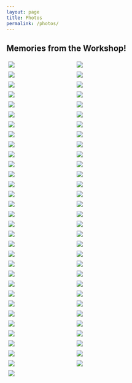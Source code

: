 ```yaml
---
layout: page
title: Photos
permalink: /photos/
---
```


## Memories from the Workshop!

<style>
    .grid-sizer,
    .grid-item {
        width: 33.333%;
    }
    .grid-item {
        float: left;
        padding: 5px;
    }
    .grid-item img {
        display: block;
        max-width: 100%;
    }
    .grid:after {
        content: '';
        display: block;
        clear: both;
    }
</style>
<div class="grid">
    <div class="grid-sizer"></div>
    <div class="grid-item">
        <a href="{{ "/assets/data/photos/01.webp" | relative_url }}" target="_blank">
            <img src="{{ "/assets/data/photos/01.webp" | relative_url }}" />
        </a>
    </div>
    <div class="grid-item">
        <a href="{{ "/assets/data/photos/02.webp" | relative_url }}" target="_blank">
            <img src="{{ "/assets/data/photos/02.webp" | relative_url }}" />
        </a>
    </div>
    <div class="grid-item">
        <a href="{{ "/assets/data/photos/03.webp" | relative_url }}" target="_blank">
            <img src="{{ "/assets/data/photos/03.webp" | relative_url }}" />
        </a>
    </div>
    <div class="grid-item">
        <a href="{{ "/assets/data/photos/04.webp" | relative_url }}" target="_blank">
            <img src="{{ "/assets/data/photos/04.webp" | relative_url }}" />
        </a>
    </div>
    <div class="grid-item">
        <a href="{{ "/assets/data/photos/05.webp" | relative_url }}" target="_blank">
            <img src="{{ "/assets/data/photos/05.webp" | relative_url }}" />
        </a>
    </div>
    <div class="grid-item">
        <a href="{{ "/assets/data/photos/06.webp" | relative_url }}" target="_blank">
            <img src="{{ "/assets/data/photos/06.webp" | relative_url }}" />
        </a>
    </div>
    <div class="grid-item">
        <a href="{{ "/assets/data/photos/07.webp" | relative_url }}" target="_blank">
            <img src="{{ "/assets/data/photos/07.webp" | relative_url }}" />
        </a>
    </div>
    <div class="grid-item">
        <a href="{{ "/assets/data/photos/08.webp" | relative_url }}" target="_blank">
            <img src="{{ "/assets/data/photos/08.webp" | relative_url }}" />
        </a>
    </div>
    <div class="grid-item">
        <a href="{{ "/assets/data/photos/09.webp" | relative_url }}" target="_blank">
            <img src="{{ "/assets/data/photos/09.webp" | relative_url }}" />
        </a>
    </div>
    <div class="grid-item">
        <a href="{{ "/assets/data/photos/10.webp" | relative_url }}" target="_blank">
            <img src="{{ "/assets/data/photos/10.webp" | relative_url }}" />
        </a>
    </div>
    <div class="grid-item">
        <a href="{{ "/assets/data/photos/11.webp" | relative_url }}" target="_blank">
            <img src="{{ "/assets/data/photos/11.webp" | relative_url }}" />
        </a>
    </div>
    <div class="grid-item">
        <a href="{{ "/assets/data/photos/12.webp" | relative_url }}" target="_blank">
            <img src="{{ "/assets/data/photos/12.webp" | relative_url }}" />
        </a>
    </div>
    <div class="grid-item">
        <a href="{{ "/assets/data/photos/13.webp" | relative_url }}" target="_blank">
            <img src="{{ "/assets/data/photos/13.webp" | relative_url }}" />
        </a>
    </div>
    <div class="grid-item">
        <a href="{{ "/assets/data/photos/14.webp" | relative_url }}" target="_blank">
            <img src="{{ "/assets/data/photos/14.webp" | relative_url }}" />
        </a>
    </div>
    <div class="grid-item">
        <a href="{{ "/assets/data/photos/15.webp" | relative_url }}" target="_blank">
            <img src="{{ "/assets/data/photos/15.webp" | relative_url }}" />
        </a>
    </div>
    <div class="grid-item">
        <a href="{{ "/assets/data/photos/16.webp" | relative_url }}" target="_blank">
            <img src="{{ "/assets/data/photos/16.webp" | relative_url }}" />
        </a>
    </div>
    <div class="grid-item">
        <a href="{{ "/assets/data/photos/17.webp" | relative_url }}" target="_blank">
            <img src="{{ "/assets/data/photos/17.webp" | relative_url }}" />
        </a>
    </div>
    <div class="grid-item">
        <a href="{{ "/assets/data/photos/18.webp" | relative_url }}" target="_blank">
            <img src="{{ "/assets/data/photos/18.webp" | relative_url }}" />
        </a>
    </div>
        <div class="grid-item">
        <a href="{{ "/assets/data/photos/19.webp" | relative_url }}" target="_blank">
            <img src="{{ "/assets/data/photos/19.webp" | relative_url }}" />
        </a>
    </div>
    <div class="grid-item">
        <a href="{{ "/assets/data/photos/20.webp" | relative_url }}" target="_blank">
            <img src="{{ "/assets/data/photos/20.webp" | relative_url }}" />
        </a>
    </div>
    <div class="grid-item">
        <a href="{{ "/assets/data/photos/21.webp" | relative_url }}" target="_blank">
            <img src="{{ "/assets/data/photos/21.webp" | relative_url }}" />
        </a>
    </div>
    <div class="grid-item">
        <a href="{{ "/assets/data/photos/22.webp" | relative_url }}" target="_blank">
            <img src="{{ "/assets/data/photos/22.webp" | relative_url }}" />
        </a>
    </div>
    <div class="grid-item">
        <a href="{{ "/assets/data/photos/23.webp" | relative_url }}" target="_blank">
            <img src="{{ "/assets/data/photos/23.webp" | relative_url }}" />
        </a>
    </div>
    <div class="grid-item">
        <a href="{{ "/assets/data/photos/24.webp" | relative_url }}" target="_blank">
            <img src="{{ "/assets/data/photos/24.webp" | relative_url }}" />
        </a>
    </div>
    <div class="grid-item">
        <a href="{{ "/assets/data/photos/25.webp" | relative_url }}" target="_blank">
            <img src="{{ "/assets/data/photos/25.webp" | relative_url }}" />
        </a>
    </div>
    <div class="grid-item">
        <a href="{{ "/assets/data/photos/26.webp" | relative_url }}" target="_blank">
            <img src="{{ "/assets/data/photos/26.webp" | relative_url }}" />
        </a>
    </div>
    <div class="grid-item">
        <a href="{{ "/assets/data/photos/27.webp" | relative_url }}" target="_blank">
            <img src="{{ "/assets/data/photos/27.webp" | relative_url }}" />
        </a>
    </div>
    <div class="grid-item">
        <a href="{{ "/assets/data/photos/28.webp" | relative_url }}" target="_blank">
            <img src="{{ "/assets/data/photos/28.webp" | relative_url }}" />
        </a>
    </div>
        <div class="grid-item">
        <a href="{{ "/assets/data/photos/29.webp" | relative_url }}" target="_blank">
            <img src="{{ "/assets/data/photos/29.webp" | relative_url }}" />
        </a>
    </div>
    <div class="grid-item">
        <a href="{{ "/assets/data/photos/30.webp" | relative_url }}" target="_blank">
            <img src="{{ "/assets/data/photos/30.webp" | relative_url }}" />
        </a>
    </div>
    <div class="grid-item">
        <a href="{{ "/assets/data/photos/31.webp" | relative_url }}" target="_blank">
            <img src="{{ "/assets/data/photos/31.webp" | relative_url }}" />
        </a>
    </div>
    <div class="grid-item">
        <a href="{{ "/assets/data/photos/32.webp" | relative_url }}" target="_blank">
            <img src="{{ "/assets/data/photos/32.webp" | relative_url }}" />
        </a>
    </div>
    <div class="grid-item">
        <a href="{{ "/assets/data/photos/33.webp" | relative_url }}" target="_blank">
            <img src="{{ "/assets/data/photos/33.webp" | relative_url }}" />
        </a>
    </div>
    <div class="grid-item">
        <a href="{{ "/assets/data/photos/34.webp" | relative_url }}" target="_blank">
            <img src="{{ "/assets/data/photos/34.webp" | relative_url }}" />
        </a>
    </div>
    <div class="grid-item">
        <a href="{{ "/assets/data/photos/35.webp" | relative_url }}" target="_blank">
            <img src="{{ "/assets/data/photos/35.webp" | relative_url }}" />
        </a>
    </div>
    <div class="grid-item">
        <a href="{{ "/assets/data/photos/36.webp" | relative_url }}" target="_blank">
            <img src="{{ "/assets/data/photos/36.webp" | relative_url }}" />
        </a>
    </div>
    <div class="grid-item">
        <a href="{{ "/assets/data/photos/37.webp" | relative_url }}" target="_blank">
            <img src="{{ "/assets/data/photos/37.webp" | relative_url }}" />
        </a>
    </div>
    <div class="grid-item">
        <a href="{{ "/assets/data/photos/38.webp" | relative_url }}" target="_blank">
            <img src="{{ "/assets/data/photos/38.webp" | relative_url }}" />
        </a>
    </div>
    <div class="grid-item">
        <a href="{{ "/assets/data/photos/39.webp" | relative_url }}" target="_blank">
            <img src="{{ "/assets/data/photos/39.webp" | relative_url }}" />
        </a>
    </div>
    <div class="grid-item">
        <a href="{{ "/assets/data/photos/40.webp" | relative_url }}" target="_blank">
            <img src="{{ "/assets/data/photos/40.webp" | relative_url }}" />
        </a>
    </div>
    <div class="grid-item">
        <a href="{{ "/assets/data/photos/41.webp" | relative_url }}" target="_blank">
            <img src="{{ "/assets/data/photos/41.webp" | relative_url }}" />
        </a>
    </div>
    <div class="grid-item">
        <a href="{{ "/assets/data/photos/42.webp" | relative_url }}" target="_blank">
            <img src="{{ "/assets/data/photos/42.webp" | relative_url }}" />
        </a>
    </div>
    <div class="grid-item">
        <a href="{{ "/assets/data/photos/43.webp" | relative_url }}" target="_blank">
            <img src="{{ "/assets/data/photos/43.webp" | relative_url }}" />
        </a>
    </div>
    <div class="grid-item">
        <a href="{{ "/assets/data/photos/44.webp" | relative_url }}" target="_blank">
            <img src="{{ "/assets/data/photos/44.webp" | relative_url }}" />
        </a>
    </div>
    <div class="grid-item">
        <a href="{{ "/assets/data/photos/45.webp" | relative_url }}" target="_blank">
            <img src="{{ "/assets/data/photos/45.webp" | relative_url }}" />
        </a>
    </div>
    <div class="grid-item">
        <a href="{{ "/assets/data/photos/46.webp" | relative_url }}" target="_blank">
            <img src="{{ "/assets/data/photos/46.webp" | relative_url }}" />
        </a>
    </div>
    <div class="grid-item">
        <a href="{{ "/assets/data/photos/47.webp" | relative_url }}" target="_blank">
            <img src="{{ "/assets/data/photos/47.webp" | relative_url }}" />
        </a>
    </div>
    <div class="grid-item">
        <a href="{{ "/assets/data/photos/48.webp" | relative_url }}" target="_blank">
            <img src="{{ "/assets/data/photos/48.webp" | relative_url }}" />
        </a>
    </div>
    <div class="grid-item">
        <a href="{{ "/assets/data/photos/49.webp" | relative_url }}" target="_blank">
            <img src="{{ "/assets/data/photos/49.webp" | relative_url }}" />
        </a>
    </div>
    <div class="grid-item">
        <a href="{{ "/assets/data/photos/50.webp" | relative_url }}" target="_blank">
            <img src="{{ "/assets/data/photos/50.webp" | relative_url }}" />
        </a>
    </div>
    <div class="grid-item">
        <a href="{{ "/assets/data/photos/51.webp" | relative_url }}" target="_blank">
            <img src="{{ "/assets/data/photos/51.webp" | relative_url }}" />
        </a>
    </div>
    <div class="grid-item">
        <a href="{{ "/assets/data/photos/52.webp" | relative_url }}" target="_blank">
            <img src="{{ "/assets/data/photos/52.webp" | relative_url }}" />
        </a>
    </div>
    <div class="grid-item">
        <a href="{{ "/assets/data/photos/53.webp" | relative_url }}" target="_blank">
            <img src="{{ "/assets/data/photos/53.webp" | relative_url }}" />
        </a>
    </div>
    <div class="grid-item">
        <a href="{{ "/assets/data/photos/54.webp" | relative_url }}" target="_blank">
            <img src="{{ "/assets/data/photos/54.webp" | relative_url }}" />
        </a>
    </div>
    <div class="grid-item">
        <a href="{{ "/assets/data/photos/55.webp" | relative_url }}" target="_blank">
            <img src="{{ "/assets/data/photos/55.webp" | relative_url }}" />
        </a>
    </div>
    <div class="grid-item">
        <a href="{{ "/assets/data/photos/56.webp" | relative_url }}" target="_blank">
            <img src="{{ "/assets/data/photos/56.webp" | relative_url }}" />
        </a>
    </div>
    <div class="grid-item">
        <a href="{{ "/assets/data/photos/57.webp" | relative_url }}" target="_blank">
            <img src="{{ "/assets/data/photos/57.webp" | relative_url }}" />
        </a>
    </div>
    <div class="grid-item">
        <a href="{{ "/assets/data/photos/58.webp" | relative_url }}" target="_blank">
            <img src="{{ "/assets/data/photos/58.webp" | relative_url }}" />
        </a>
    </div>
    <div class="grid-item">
        <a href="{{ "/assets/data/photos/59.webp" | relative_url }}" target="_blank">
            <img src="{{ "/assets/data/photos/59.webp" | relative_url }}" />
        </a>
    </div>
    <div class="grid-item">
        <a href="{{ "/assets/data/photos/60.webp" | relative_url }}" target="_blank">
            <img src="{{ "/assets/data/photos/60.webp" | relative_url }}" />
        </a>
    </div>
    <div class="grid-item">
        <a href="{{ "/assets/data/photos/61.webp" | relative_url }}" target="_blank">
            <img src="{{ "/assets/data/photos/61.webp" | relative_url }}" />
        </a>
    </div>
    <div class="grid-item">
        <a href="{{ "/assets/data/photos/62.webp" | relative_url }}" target="_blank">
            <img src="{{ "/assets/data/photos/62.webp" | relative_url }}" />
        </a>
    </div>
    <div class="grid-item">
        <a href="{{ "/assets/data/photos/63.webp" | relative_url }}" target="_blank">
            <img src="{{ "/assets/data/photos/63.webp" | relative_url }}" />
        </a>
    </div>
</div>

<script>
    $( document ).ready(function() {
        var $grid = $('.grid').masonry({
            itemSelector: '.grid-item',
            percentPosition: true,
            columnWidth: '.grid-sizer'
        });
        // layout Masonry after each image loads
        $grid.imagesLoaded().progress( function() {
            $grid.masonry();
        });  
    });
</script>
